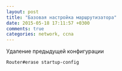 ```yaml
---
layout: post
title: "Базовая настройка маршрутизатора"
date: 2015-05-18 17:11:57 +0300
comments: true
categories: network, ccna
---
```

Удаление предыдущей конфигурации

```
Router#erase startup-config
```
